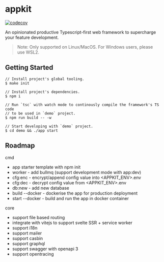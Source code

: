 # appkit

[![codecov](https://codecov.io/gh/appist/appkit/branch/main/graph/badge.svg?token=VD7K1YEwf9)](https://codecov.io/gh/appist/appkit)

An opinionated productive Typescript-first web framework to supercharge your feature development.

> Note: Only supported on Linux/MacOS. For Windows users, please use WSL2.

## Getting Started

```
// Install project's global tooling.
$ make init

// Install project's dependencies.
$ npm i

// Run `tsc` with watch mode to continously compile the framework's TS code
// to be used in `demo` project.
$ npm run build -- -w

// Start developing with `demo` project.
$ cd demo && ./app start
```

## Roadmap

cmd

- app starter template with npm init
- worker - add bullmq (support development mode with app:dev)
- cfg:enc - encrypt/append config value into <APPKIT_ENV>.env
- cfg:dec - decrypt config value from <APPKIT_ENV>.env
- db:new - add new database
- build --docker - dockerise the app for production deployment
- start --docker - build and run the app in docker container

core

- support file based routing
- integrate with vitejs to support svelte SSR + service worker
- support i18n
- support mailer
- support casbin
- support graphql
- support swagger with openapi 3
- support opentracing
